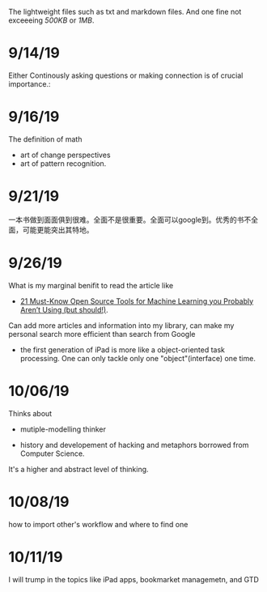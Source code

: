 The lightweight files such as txt and markdown files. And one fine not exceeeing *500KB* or *1MB*.

# 9/14/19

Either Continously asking questions or making connection is of crucial importance.:


# 9/16/19

The definition of math 

- art of change perspectives 
- art of pattern recognition.


# 9/21/19

一本书做到面面俱到很难。全面不是很重要。全面可以google到。优秀的书不全面，可能更能突出其特地。



# 9/26/19

What is my marginal benifit to read the article like

 - [21 Must-Know Open Source Tools for Machine Learning you Probably Aren’t Using (but should!)](https://medium.com/analytics-vidhya/21-must-know-open-source-tools-for-machine-learning-you-probably-arent-using-but-should-f605b94d9b06).

Can add more articles and information into my library, can make my personal search more efficient than search from Google


- the first generation of iPad is more like a object-oriented task processing. One can only tackle only one "object"(interface) one time.


# 10/06/19

Thinks about 

- mutiple-modelling thinker

- history and developement of hacking and metaphors borrowed from Computer Science.


It's a higher and abstract level of thinking.



# 10/08/19

how to import other's workflow and where to find one 




# 10/11/19

I will trump in the topics like iPad apps, bookmarket managemetn, and GTD
